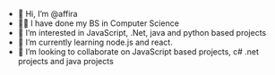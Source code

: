 - 👋 Hi, I’m @affira
- 👩‍🎓 I have done my BS in Computer Science
- 👀 I’m interested in JavaScript, .Net, java and python based projects 
- 🌱 I’m currently learning node.js and react.
- 💞️ I’m looking to collaborate on JavaScript based projects, c# .net projects and java projects

